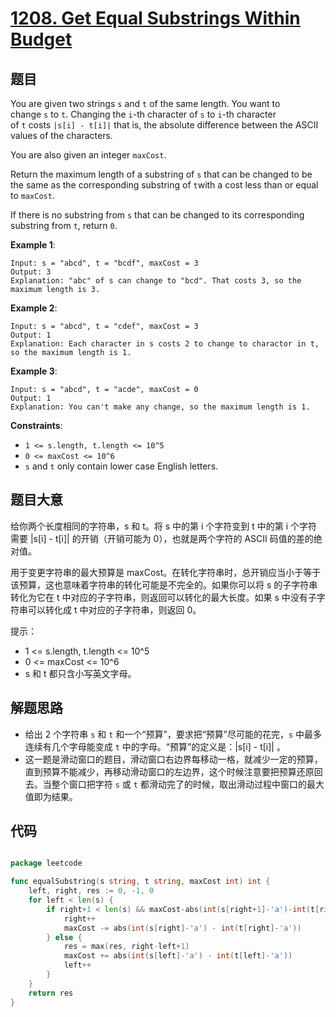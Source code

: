 # [1208. Get Equal Substrings Within Budget](https://leetcode.com/problems/get-equal-substrings-within-budget/)


## 题目

You are given two strings `s` and `t` of the same length. You want to change `s` to `t`. Changing the `i`-th character of `s` to `i`-th character of `t` costs `|s[i] - t[i]|` that is, the absolute difference between the ASCII values of the characters.

You are also given an integer `maxCost`.

Return the maximum length of a substring of `s` that can be changed to be the same as the corresponding substring of `t`with a cost less than or equal to `maxCost`.

If there is no substring from `s` that can be changed to its corresponding substring from `t`, return `0`.

**Example 1**:

    Input: s = "abcd", t = "bcdf", maxCost = 3
    Output: 3
    Explanation: "abc" of s can change to "bcd". That costs 3, so the maximum length is 3.

**Example 2**:

    Input: s = "abcd", t = "cdef", maxCost = 3
    Output: 1
    Explanation: Each character in s costs 2 to change to charactor in t, so the maximum length is 1.

**Example 3**:

    Input: s = "abcd", t = "acde", maxCost = 0
    Output: 1
    Explanation: You can't make any change, so the maximum length is 1.

**Constraints**:

- `1 <= s.length, t.length <= 10^5`
- `0 <= maxCost <= 10^6`
- `s` and `t` only contain lower case English letters.

## 题目大意

给你两个长度相同的字符串，s 和 t。将 s 中的第 i 个字符变到 t 中的第 i 个字符需要 |s[i] - t[i]| 的开销（开销可能为 0），也就是两个字符的 ASCII 码值的差的绝对值。

用于变更字符串的最大预算是 maxCost。在转化字符串时，总开销应当小于等于该预算，这也意味着字符串的转化可能是不完全的。如果你可以将 s 的子字符串转化为它在 t 中对应的子字符串，则返回可以转化的最大长度。如果 s 中没有子字符串可以转化成 t 中对应的子字符串，则返回 0。

提示：

- 1 <= s.length, t.length <= 10^5
- 0 <= maxCost <= 10^6
- s 和 t 都只含小写英文字母。

## 解题思路

- 给出 2 个字符串 `s` 和 `t` 和一个“预算”，要求把“预算”尽可能的花完，`s` 中最多连续有几个字母能变成 `t` 中的字母。“预算”的定义是：|s[i] - t[i]| 。
- 这一题是滑动窗口的题目，滑动窗口右边界每移动一格，就减少一定的预算，直到预算不能减少，再移动滑动窗口的左边界，这个时候注意要把预算还原回去。当整个窗口把字符 `s` 或 `t` 都滑动完了的时候，取出滑动过程中窗口的最大值即为结果。


## 代码

```go

package leetcode

func equalSubstring(s string, t string, maxCost int) int {
	left, right, res := 0, -1, 0
	for left < len(s) {
		if right+1 < len(s) && maxCost-abs(int(s[right+1]-'a')-int(t[right+1]-'a')) >= 0 {
			right++
			maxCost -= abs(int(s[right]-'a') - int(t[right]-'a'))
		} else {
			res = max(res, right-left+1)
			maxCost += abs(int(s[left]-'a') - int(t[left]-'a'))
			left++
		}
	}
	return res
}

```